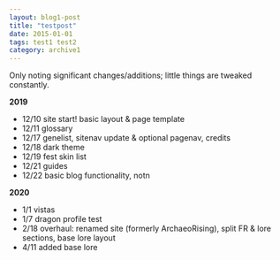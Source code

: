 ```yaml
---
layout: blog1-post
title: "testpost"
date: 2015-01-01
tags: test1 test2
category: archive1
---
```

Only noting significant changes/additions; little things are tweaked constantly.

**2019**
- 12/10 site start! basic layout & page template
- 12/11 glossary
- 12/17 genelist, sitenav update & optional pagenav, credits
- 12/18 dark theme
- 12/19 fest skin list
- 12/21 guides
- 12/22 basic blog functionality, notn

**2020**
- 1/1 vistas
- 1/7 dragon profile test
- 2/18 overhaul: renamed site (formerly ArchaeoRising), split FR & lore sections, base lore layout
- 4/11 added base lore